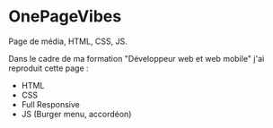 # OnePageVibes
Page de média, HTML, CSS, JS. 

Dans le cadre de ma formation "Développeur web et web mobile" j'ai reproduit cette page :

- HTML
- CSS 
- Full Responsive
- JS (Burger menu, accordéon)
